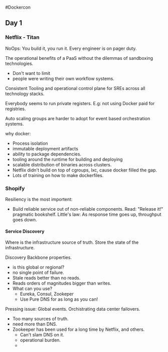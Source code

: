 #Dockercon 

## Day 1

### Netflix  - Titan

NoOps: You build it, you run it.  Every engineer is on pager duty. 

The operational benefits of a PaaS without the dilemmas of sandboxing technologies. 

* Don't want to limit
* people were writing their own workflow systems. 

Consistent Tooling and operational control plane for SREs across all 
technology stacks.  

Everybody seems to run private registers.  E.g: not using Docker paid
for registries. 

Auto scaling groups are harder to adopt for event based
orchestration systems.  

why docker:
* Process isolation
* immutable deployment artifacts
* ability to package dependencies. 
* tooling around the runtime for building and deploying
* scalable distribution of binaries across clusters.
* Netflix didn't build on top of cgroups, lxc, cause docker filled the gap. 
* Lots of training on how to make dockerfiles. 

### Shopify

Resiliency is the most importent: 
  * Build reliable service out of non-reliable components. 
Read: "Release it!" pragmatic bookshelf. 
Little's law: As response time goes up, throughput goes down. 

#### Service Discovery
Where is the infrastructure source of truth.  Store the state of 
the infrastructure.  

Discovery Backbone properties. 
* is this global or regional? 
* no single point of failure.  
* Stale reads better than no reads. 
* Reads orders of magnitudes bigger than writes. 
* What can you use? 
  * Eureka, Consul, Zookeper
  * Use Pure DNS for as long as you can!

Pressing issue: Global events.  Orchistrating data center failovers. 
* Too many sources of truth. 
* need more than DNS.  
* Zookeeper has been used for a long time by Netflix, and others. 
  * Can't slam DNS on it. 
  * operational burden. 
  * 

